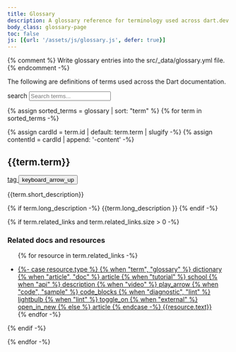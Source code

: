 ```yaml
---
title: Glossary
description: A glossary reference for terminology used across dart.dev.
body_class: glossary-page
toc: false
js: [{url: '/assets/js/glossary.js', defer: true}]
---
```


{% comment %}
  Write glossary entries into the src/_data/glossary.yml file.
{% endcomment -%}

The following are definitions of terms used across the Dart documentation.

<section id="filter-and-search" class="hidden">
  <div class="search-row">
    <div class="search-wrapper">
      <span class="material-symbols leading-icon" aria-hidden="true">search</span>
      <input type="search" placeholder="Search terms..." aria-label="Search terms by name...">
    </div>
  </div>
</section>


<section id="content-search-results">
<div class="card-list">

{% assign sorted_terms = glossary | sort: "term" %}
{% for term in sorted_terms -%}

{% assign cardId = term.id | default: term.term | slugify -%}
{% assign contentId = cardId | append: '-content' -%}
<div class="card outlined-card glossary-card expandable-card" id="{{cardId}}"
  data-partial-matches="{{term.term | downcase}}" data-full-matches="{{term.alternate | default: '' | join: ',' | downcase}}">
<div class="card-header">
<h2 class="card-title">{{term.term}}</h2>

<div class="card-header-buttons">
  <a class="share-button icon-button" href="#{{cardId}}" title="Link to card" aria-label="Link to {{term.term}} card">
    <span class="material-symbols" aria-hidden="true">tag</span>
  </a>
  <button
    class="expand-button icon-button"
    aria-expanded="true"
    aria-controls="{{contentId}}"
    title="Expand or collapse card"
    aria-label="Expand or collapse {{term.term}} card">
    <span class="material-symbols" aria-hidden="true">keyboard_arrow_up</span>
  </button>
</div>
</div>
<div class="initial-content">

{{term.short_description}}

</div>
<div id="{{cardId}}-content" class="expandable-content">

{% if term.long_description -%}
{{term.long_description }}
{% endif -%}

{% if term.related_links and term.related_links.size > 0 -%}
<div>
<h3 class="no_toc details-header">Related docs and resources</h3>


<ul class="resources-list">

{% for resource in term.related_links -%}
<li>
<a href="{{resource.link}}" class="filled-button"{% if resource.type == "external" %} target="_blank" rel="noopener"{% endif %}>
<span class="material-symbols" aria-hidden="true">
{%- case resource.type %}
  {% when "term", "glossary" %}
    dictionary
  {% when "article", "doc" %}
    article
  {% when "tutorial" %}
    school
  {% when "api" %}
    description
  {% when "video" %}
    play_arrow
  {% when "code", "sample" %}
    code_blocks
  {% when "diagnostic", "lint" %}
    lightbulb
  {% when "lint" %}
    toggle_on
  {% when "external" %}
    open_in_new
  {% else %}
    article
{% endcase -%}
</span>
<span>{{resource.text}}</span>
</a>
</li>
{% endfor -%}

</ul>

</div>
{% endif -%}

</div>
</div>

{% endfor -%}
</div>
</section>

